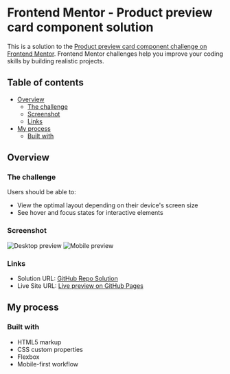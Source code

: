 # Frontend Mentor - Product preview card component solution

This is a solution to the [Product preview card component challenge on Frontend Mentor](https://www.frontendmentor.io/challenges/product-preview-card-component-GO7UmttRfa). Frontend Mentor challenges help you improve your coding skills by building realistic projects.

## Table of contents

- [Overview](#overview)
  - [The challenge](#the-challenge)
  - [Screenshot](#screenshot)
  - [Links](#links)
- [My process](#my-process)
  - [Built with](#built-with)

## Overview

### The challenge

Users should be able to:

- View the optimal layout depending on their device's screen size
- See hover and focus states for interactive elements

### Screenshot

![Desktop preview](./screenshot-desktop.jpg)
![Mobile preview](./screenshot-mobile.jpg)

### Links

- Solution URL: [GitHub Repo Solution](https://github.com/jisazamp/product-preview-card-component)
- Live Site URL: [Live preview on GitHub Pages](https://jisazamp.github.io/product-preview-card-component/)

## My process

### Built with

- HTML5 markup
- CSS custom properties
- Flexbox
- Mobile-first workflow
